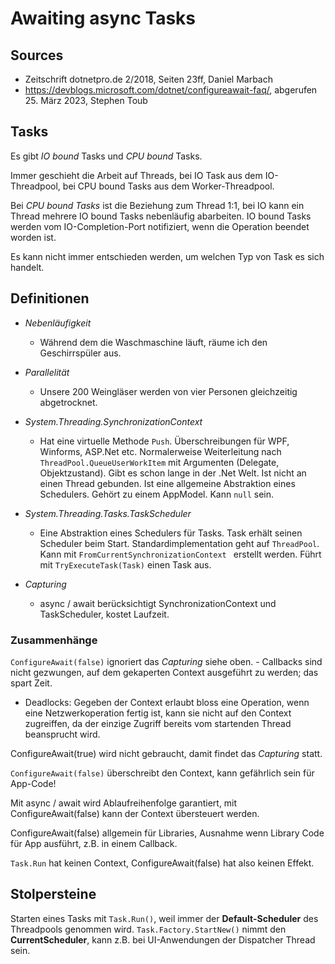 ﻿# Awaiting async Tasks

## Sources

- Zeitschrift dotnetpro.de 2/2018, Seiten 23ff, Daniel Marbach
- https://devblogs.microsoft.com/dotnet/configureawait-faq/, abgerufen 25. März 2023, Stephen Toub

## Tasks

Es gibt _IO bound_ Tasks und _CPU bound_ Tasks.

Immer geschieht die Arbeit auf Threads, bei IO Task aus dem IO-Threadpool, bei CPU bound Tasks aus dem
Worker-Threadpool.

Bei _CPU bound Tasks_ ist die Beziehung zum Thread 1:1, bei IO kann ein Thread mehrere IO bound Tasks nebenläufig abarbeiten. IO bound Tasks werden vom IO-Completion-Port notifiziert, wenn die Operation beendet worden ist.

Es kann nicht immer entschieden werden, um welchen Typ von Task es sich handelt.

## Definitionen

- _Nebenläufigkeit_
  - Während dem die Waschmaschine läuft, räume ich den Geschirrspüler aus. 

- _Parallelität_ 
  - Unsere 200 Weingläser werden von vier Personen gleichzeitig abgetrocknet. 

- _System.Threading.SynchronizationContext_
  - Hat eine virtuelle Methode `Push`. Überschreibungen für WPF, Winforms, ASP.Net etc.
  Normalerweise Weiterleitung nach `ThreadPool.QueueUserWorkItem` mit Argumenten (Delegate, Objektzustand). Gibt es schon lange in der .Net Welt. Ist nicht an einen Thread gebunden.
  Ist eine allgemeine Abstraktion eines Schedulers. Gehört zu einem AppModel. Kann `null` sein.

- _System.Threading.Tasks.TaskScheduler_
  - Eine Abstraktion eines Schedulers für Tasks. Task erhält seinen Scheduler beim Start. Standardimplementation geht auf `ThreadPool`.
  Kann mit `FromCurrentSynchronizationContext ` erstellt werden.
  Führt mit `TryExecuteTask(Task)` einen Task aus.

- _Capturing_
  - async / await berücksichtigt SynchronizationContext und TaskScheduler, kostet Laufzeit.

### Zusammenhänge

`ConfigureAwait(false)` ignoriert das _Capturing_ siehe oben. - Callbacks sind nicht gezwungen, auf dem gekaperten Context ausgeführt zu werden; das spart Zeit.
- Deadlocks: Gegeben der Context erlaubt bloss eine Operation, wenn eine Netzwerkoperation fertig ist, kann sie nicht auf den Context zugreiffen, da der einzige Zugriff bereits vom startenden Thread beansprucht wird.

ConfigureAwait(true) wird nicht gebraucht, damit findet das _Capturing_ statt.

`ConfigureAwait(false)` überschreibt den Context, kann gefährlich sein für App-Code!

Mit async / await wird Ablaufreihenfolge garantiert, mit ConfigureAwait(false) kann der Context übersteuert werden.

ConfigureAwait(false) allgemein für Libraries, Ausnahme wenn Library Code für App ausführt, z.B. in einem Callback.

`Task.Run` hat keinen Context, ConfigureAwait(false) hat also keinen Effekt.

## Stolpersteine

Starten eines Tasks mit `Task.Run()`, weil immer der **Default-Scheduler** des Threadpools genommen wird.
`Task.Factory.StartNew()` nimmt den **CurrentScheduler**, kann z.B. bei UI-Anwendungen der Dispatcher Thread sein.
